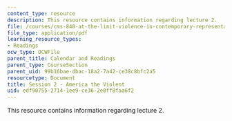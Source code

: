 ```yaml
---
content_type: resource
description: This resource contains information regarding lecture 2.
file: /courses/cms-840-at-the-limit-violence-in-contemporary-representation-fall-2013/edf9075527141ee9ce362e0ff8faa6f2_MITCMS_840F13_Session_2.pdf
file_type: application/pdf
learning_resource_types:
- Readings
ocw_type: OCWFile
parent_title: Calendar and Readings
parent_type: CourseSection
parent_uid: 99b16bae-dbac-18a2-7a42-ce38c8bfc2a5
resourcetype: Document
title: Session 2 - America the Violent
uid: edf90755-2714-1ee9-ce36-2e0ff8faa6f2
---
```

This resource contains information regarding lecture 2.

